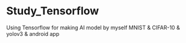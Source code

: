 # Study_Tensorflow



Using Tensorflow for making AI model by myself
MNIST & CIFAR-10 & yolov3 & android app
